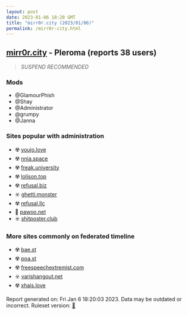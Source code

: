 ```yaml
---
layout: post
date: 2023-01-06 18:20 GMT
title: "mirr0r.city (2023/01/06)"
permalink: /mirr0r-city.html
---
```



## [mirr0r.city](https://mirr0r.city) - Pleroma (reports 38 users)

> *SUSPEND RECOMMENDED*

### Mods
 * @GlamourPhish
 * @Shay
 * @Administrator
 * @grumpy
 * @Janna

### Sites popular with administration

* ☢️ [youjo.love](/youjo-love.html)
* ☢️ [nnia.space](/nnia-space.html)
* ☢️ [freak.university](/freak-university.html)
* ☢️ [lolison.top](/lolison-top.html)
* ☢️ [refusal.biz](/refusal-biz.html)
* ☣️ [ghetti.monster](/ghetti-monster.html)
* ☢️ [refusal.llc](/refusal-llc.html)
* 🚫 [pawoo.net](/pawoo-net.html)
* ☣️ [shitposter.club](/shitposter-club.html)

### More sites commonly on federated timeline

* ☢️ [bae.st](/bae-st.html)
* ☢️ [poa.st](/poa-st.html)
* ☢️ [freespeechextremist.com](/freespeechextremist-com.html)
* ☣️ [varishangout.net](/varishangout-net.html)
* ☢️ [xhais.love](/xhais-love.html)

Report generated on: Fri Jan  6 18:20:03 2023. Data may be outdated or incorrect.
Ruleset version: [🏀](/version-basketball)
